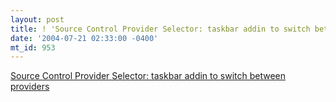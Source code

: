 ```yaml
---
layout: post
title: ! 'Source Control Provider Selector: taskbar addin to switch between providers'
date: '2004-07-21 02:33:00 -0400'
mt_id: 953
---
```

<a href="http://www.kilic.net/weblog/archives/000183.html">Source Control Provider Selector: taskbar addin to switch between providers</a>
